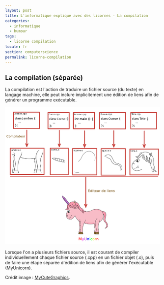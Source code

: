 ```yaml
---
layout: post
title: L'informatique expliqué avec des licornes - La compilation
categories:
  - informatique
  - humour
tags:
  - licorne compilation
locale: fr
section: computerscience
permalink: licorne-compilation
---
```


<h2>La compilation (séparée)</h2>

<p>
La compilation est l'action de traduire un fichier source (du texte) en langage machine, elle peut inclure implicitement une édition de liens afin de générer un programme exécutable.
</p>

<p class="text-center"><img alt="compilation" src="/resources/uploads/compilation.png"/></p>
<p>
Lorsque l'on a plusieurs fichiers source, il est courant de compiler individuellement chaque fichier source (.cpp) en un fichier objet (.o), puis de faire une étape séparée d'édition de liens afin de générer l'exécutable (MyUnicorn).
</p>

<p>Crédit image : <a title=" " href="http://www.mycutegraphics.com/about.html" target="_blank">MyCuteGraphics</a>.</p>
